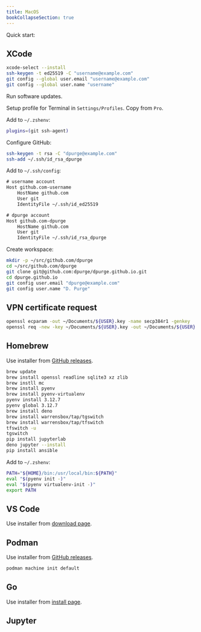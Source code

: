 ```yaml
---
title: MacOS
bookCollapseSection: true
---
```


Quick start:

## XCode

```sh
xcode-select --install
ssh-keygen -t ed25519 -C "username@example.com"
git config --global user.email "username@example.com"
git config --global user.name "username"
```

Run software updates.

Setup profile for Terminal in `Settings/Profiles`. Copy from `Pro`.

Add to `~/.zshenv`:

```sh
plugins=(git ssh-agent)
```

Configure GitHub:

```sh
ssh-keygen -t rsa -C "dpurge@example.com"
ssh-add ~/.ssh/id_rsa_dpurge
```

Add to `~/.ssh/config`:

```txt
# username account
Host github.com-username
	HostName github.com
	User git
	IdentityFile ~/.ssh/id_ed25519

# dpurge account
Host github.com-dpurge
	HostName github.com
	User git
	IdentityFile ~/.ssh/id_rsa_dpurge
```

Create workspace:

```sh
mkdir -p ~/src/github.com/dpurge
cd ~/src/github.com/dpurge
git clone git@github.com:dpurge/dpurge.github.io.git
cd dpurge.github.io
git config user.email "dpurge@example.com"
git config user.name "D. Purge"
```

## VPN certificate request

```sh
openssl ecparam -out ~/Documents/${USER}.key -name secp384r1 -genkey
openssl req -new -key ~/Documents/${USER}.key -out ~/Documents/${USER}.csr -subj "/CN=${USER}/SN=$(system_profiler SPHardwareDataType | awk '/Serial Number \(system\)/{print $NF}')"
```

## Homebrew

Use installer from [GitHub releases](https://github.com/Homebrew/brew/releases/).

```sh
brew update
brew install openssl readline sqlite3 xz zlib
brew instll mc
brew install pyenv
brew install pyenv-virtualenv
pyenv install 3.12.7
pyenv global 3.12.7
brew install deno
brew install warrensbox/tap/tgswitch
brew install warrensbox/tap/tfswitch
tfswitch -u
tgswitch
pip install jupyterlab
deno jupyter --install
pip install ansible
```

Add to `~/.zshenv`:

```sh
PATH="${HOME}/bin:/usr/local/bin:${PATH}"
eval "$(pyenv init -)"
eval "$(pyenv virtualenv-init -)"
export PATH
```

## VS Code

Use installer from [download page](https://code.visualstudio.com/download).

## Podman

Use installer from [GitHub releases](https://github.com/containers/podman/releases).

```sh
podman machine init default
```

## Go

Use installer from [install page](https://go.dev/doc/install).

## Jupyter
